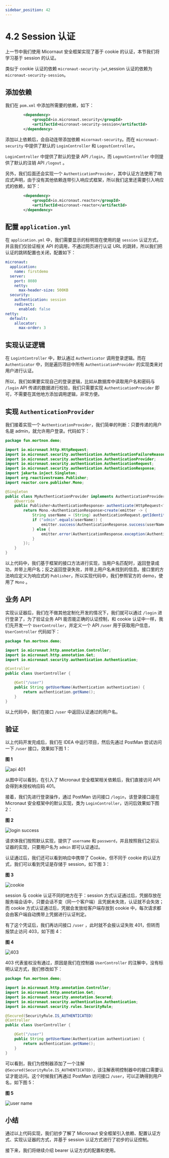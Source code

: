 ```yaml
---
sidebar_position: 42
---
```


# 4.2 Session 认证

上一节中我们使用 Micornaut 安全框架实现了基于 cookie 的认证，本节我们将学习基于 session 的认证。

类似于 cookie 认证的依赖 `micronaut-security-jwt`,session 认证的依赖为 `micronaut-security-session`。

## 添加依赖

我们在 `pom.xml` 中添加所需要的依赖，如下：

```xml
        <dependency>
            <groupId>io.micronaut.security</groupId>
            <artifactId>micronaut-security-session</artifactId>
        </dependency>
```

添加以上依赖后，会自动连带添加依赖 `micornaut-security`。而在 `micronaut-security` 中提供了默认的 `LoginController` 和 `LogoutController`。

`LoginController` 中提供了默认的登录 API `/login`，而 `LogoutController` 中则提供了默认的注销 API `/logout` 。

另外，我们后面还会实现一个 `AuthenticationProvider`，其中认证方法使用了响应式声明，由于没有其他依赖连带引入响应式框架，所以我们这里还需要引入响应式的依赖，如下：

```xml
        <dependency>
            <groupId>io.micronaut.reactor</groupId>
            <artifactId>micronaut-reactor</artifactId>
        </dependency>
```

## 配置 `application.yml`

在 `application.yml` 中，我们需要显示的标明现在使用的是 `session` 认证方式，并且我们仅验证相关 API 的调用，不通过网页进行认证 URL 的跳转，所以我们把认证的跳转配置也关闭，配置如下：

```yml
micronaut:
  application:
    name: firstdemo
  server:
    port: 8080
    netty:
      max-header-size: 500KB
  security:
    authentication: session
    redirect:
      enabled: false
netty:
  default:
    allocator:
      max-order: 3

```

## 实现认证逻辑

在 `LogintController` 中，默认通过 `Authenticator` 调用登录逻辑。而在 `Authenticator` 中，则是遍历项目中所有 `AuthenticationProvider` 的实现类来对用户进行认证。

所以，我们如果要实现自己的登录逻辑，比如从数据库中读取用户名和密码与 `/login` API 传递的数据进行校验，我们只需要实现 `AuthenticationProvider` 即可，不需要在其他地方添加调用逻辑，非常方便。

## 实现 `AuthenticationProvider`

我们接着实现一个 `AuthenticationProvider`，我们简单的判断：只要传递的用户名是 admin，就允许用户登录。代码如下：

```java
package fun.mortnon.demo;

import io.micronaut.http.HttpRequest;
import io.micronaut.security.authentication.AuthenticationFailureReason;
import io.micronaut.security.authentication.AuthenticationProvider;
import io.micronaut.security.authentication.AuthenticationRequest;
import io.micronaut.security.authentication.AuthenticationResponse;
import jakarta.inject.Singleton;
import org.reactivestreams.Publisher;
import reactor.core.publisher.Mono;

@Singleton
public class MyAuthenticationProvider implements AuthenticationProvider {
    @Override
    public Publisher<AuthenticationResponse> authenticate(HttpRequest<?> httpRequest, AuthenticationRequest<?, ?> authenticationRequest) {
        return Mono.<AuthenticationResponse>create(emitter -> {
            String userName = (String) authenticationRequest.getIdentity();
            if ("admin".equals(userName)) {
                emitter.success(AuthenticationResponse.success(userName));
            } else {
                emitter.error(AuthenticationResponse.exception(AuthenticationFailureReason.USER_NOT_FOUND));
            }
        });
    }
}

```

以上代码中，我们基于框架的接口方法进行实现，当用户名匹配时，返回登录成功，并带上用户名；反之返回登录失败，并带上用户名未找到的信息。接口里的方法响应定义为响应式的 `Publisher`，所以实现代码中，我们参照官方的 demo，使用了 `Mono` 。

## 业务 API

实现认证器后，我们在不做其他定制化开发的情况下，我们就可以通过 `/login` 进行登录了，为了验证业务 API 能否能正确的认证控制，和 cookie 认证中一样，我们先开发一个 `UserController`，并定义一个 API `/user` 用于获取用户信息，`UserController` 代码如下：

```java
package fun.mortnon.demo;

import io.micronaut.http.annotation.Controller;
import io.micronaut.http.annotation.Get;
import io.micronaut.security.authentication.Authentication;

@Controller
public class UserController {

    @Get("/user")
    public String getUserName(Authentication authentication) {
        return authentication.getName();
    }
}

```

以上代码中，我们在接口 `/user` 中返回认证通过的用户名。

## 验证

以上代码开发完成后，我们在 IDEA 中运行项目，然后先通过 PostMan 尝试访问一下 `/user` 接口，效果如下图 1：

**图 1**

![api 401](../_img/4/4.2/401.png)

从图中可以看到，在引入了 Micronaut 安全框架相关依赖后，我们直接访问 API 会得到未授权响应码 401。

接着，我们先进行登录操作，通过 PostMan 访问接口 `/login`，该登录接口是在 Micronaut 安全框架中的默认实现，类为 `LoginController`，访问后效果如下图 2：

**图 2**

![login success](../_img/4/4.2/loginsuccess.png)

请求体我们按照默认实现，提供了 `username` 和 `password`，并且按照我们之前认证器的实现，只要用户名为 `admin` 即可认证通过。

认证通过后，我们还可以看到响应中携带了 Cookie，但不同于 cookie 的认证方式，我们可以看到凭证是存储于 session，如下图 3：

**图 3**

![cookie](../_img/4/4.2/session.png)

session 与 cookie 认证不同的地方在于：session 方式认证通过后，凭据存放在服务端会话中，只要会话不变（同一个客户端）且凭据未失效，认证就不会失效；而 cookie 方式认证通过后，凭据会发放给客户端存放到 cookie 中，每次请求都会由客户端自动携带上凭据进行认证判定。

有了这个凭证后，我们再访问接口 `/user` ，此时就不会报认证失败 401，但转而报禁止访问 403，如下图 4：

**图 4**

![403](../_img/4/4.2/403.png)

403 代表鉴权没有通过，原因是我们在控制器 `UserController` 的注解中，没有标明认证方式，我们修改如下：

```java
package fun.mortnon.demo;

import io.micronaut.http.annotation.Controller;
import io.micronaut.http.annotation.Get;
import io.micronaut.security.annotation.Secured;
import io.micronaut.security.authentication.Authentication;
import io.micronaut.security.rules.SecurityRule;

@Secured(SecurityRule.IS_AUTHENTICATED)
@Controller
public class UserController {

    @Get("/user")
    public String getUserName(Authentication authentication) {
        return authentication.getName();
    }
}

```

可以看到，我们为控制器添加了一个注解 `@Secured(SecurityRule.IS_AUTHENTICATED)`，该注解表明控制器中的接口需要认证才能访问。这个时候我们再通过 PostMan 访问接口 `/user`，可以正确得到用户名，如下图 5：

**图 5**

![user name](../_img/4/4.2/username.png)

## 小结

通过以上代码实现，我们初步了解了 Micronaut 安全框架引入依赖、配置认证方式、实现认证器的方式，并基于 session 认证方式进行了初步的认证控制。

接下来，我们将继续介绍 bearer 认证方式的配置和使用。
